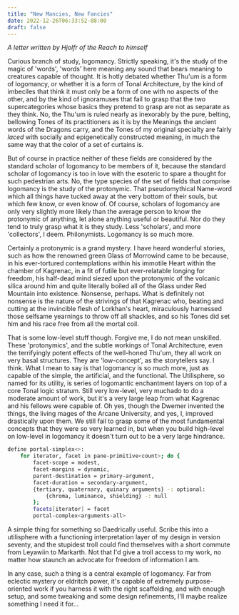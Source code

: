 ```yaml
---
title: "New Mancies, New Fancies"
date: 2022-12-26T06:33:52-08:00
draft: false
---
```

*A letter written by Hjolfr of the Reach to himself*

Curious branch of study, logomancy. Strictly speaking, it's the study of the magic of 'words', 'words' here meaning any sound that bears meaning to creatures capable of thought. It is hotly debated whether Thu'um is a form of logomancy, or whether it is a form of Tonal Architecture, by the kind of imbeciles that think it must only be a form of one with no aspects of the other, and by the kind of ignoramuses that fail to grasp that the two supercategories whose basics they pretend to grasp are not as separate as they think. No, the Thu'um is ruled nearly as inexorably by the pure, belting, bellowing Tones of its practitioners as it is by the Meanings the ancient words of the Dragons carry, and the Tones of my original specialty are fairly *laced* with socially and epigenetically constructed meaning, in much the same way that the color of a set of curtains is.

But of course in practice neither of these fields are considered by the standard scholar of logomancy to be members of it, because the standard scholar of logomancy is too in love with the esoteric to spare a thought for such pedestrian arts. No, the type species of the set of fields that comprise logomancy is the study of the protonymic. That pseudomythical Name-word which all things have tucked away at the very bottom of their souls, but which few know, or even know of. Of course, scholars of logomancy are only very slightly more likely than the average person to know the protonymic of anything, let alone anything useful or beautiful. Nor do they tend to truly grasp what it is they study. Less 'scholars', and more 'collectors', I deem. Philonymists. Logomancy is so much more.

Certainly a protonymic is a grand mystery. I have heard wonderful stories, such as how the renowned green Glass of Morrowind came to be because, in his ever-tortured contemplations within his immotile Heart within the chamber of Kagrenac, in a fit of futile but ever-relatable longing for freedom, his half-dead mind siezed upon the protonymic of the volcanic silica around him and quite literally boiled all of the Glass under Red Mountain into existence. Nonsense, perhaps. What is definitely not nonsense is the nature of the strivings of that Kagrenac who, beating and cutting at the invincible flesh of Lorkhan's heart, miraculously harnessed those selfsame yearnings to throw off all shackles, and so his Tones did set him and his race free from all the mortal coil.

That is some low-level stuff though. Forgive me, I do not mean unskilled. These 'protonymics', and the subtle workings of Tonal Architecture, even the terrifyingly potent effects of the well-honed Thu'um, they all work on very basal structures. They are 'low-concept', as the storytellers say. I think. What I mean to say is that logomancy is so much more, just as capable of the simple, the artificial, and the functional. The Utilisphere, so named for its utility, is series of logomantic enchantment layers on top of a core Tonal logic stratum. Still very low-level, very muchado to do a moderate amount of work, but it's a very large leap from what Kagrenac and his fellows were capable of. Oh yes, though the Dwemer invented the things, the living mages of the Arcane University, and yes, I, improved drastically upon them. We still fail to grasp some of the most fundamental concepts that they were so very learned in, but when you build high-level on low-level in logomancy it doesn't turn out to be a very large hindrance.

```bash
define portal-simplex<>:
	for iterator, facet in pane-primitive<count>; do {
		facet-scope = modest,
		facet-margins = dynamic,
		parent-destination = primary-argument,
		facet-duration = secondary-argument,
		{tertiary, quaternary, quinary arguments} -: optional:
			{chroma, luminance, shielding} -: null
		};
		facets[iterator] = facet
		portal-complex<arguments-all>
```

A simple thing for something so Daedrically useful. Scribe this into a utilisphere with a functioning interpretation layer of my design in version seventy, and the stupidest troll could find themselves with a short commute from Leyawiin to Markarth. Not that I'd give a troll access to my work, no matter how staunch an advocate for freedom of information I am.

In any case, such a thing is a central example of logomancy. Far from eclectic mystery or eldritch power, it's capable of extremely purpose-oriented work if you harness it with the right scaffolding, and with enough setup, and some tweaking and some design refinements, I'll maybe realize something I need it for...